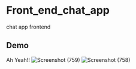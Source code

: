 # Front_end_chat_app
chat app frontend
## Demo
Ah Yeah!!
![Screenshot (759)](https://user-images.githubusercontent.com/75971776/149542860-d7419a6c-c6da-40aa-b0e1-9fe3551007f7.png)
![Screenshot (758)](https://user-images.githubusercontent.com/75971776/149542903-232c5b4d-17b6-4ea0-adbc-9e5300ff7804.png)
